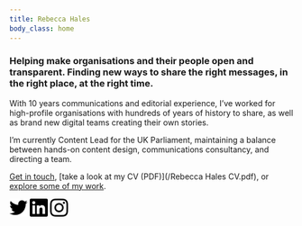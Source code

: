 ```yaml
---
title: Rebecca Hales
body_class: home
---
```



### Helping make organisations and their people open and transparent. Finding new ways to share the right messages, in the right place, at the right time.

With 10 years communications and editorial experience, I’ve worked for high-profile organisations with hundreds of years of history to share, as well as brand new digital teams creating their own stories.

I’m currently Content Lead for the UK Parliament, maintaining a balance between hands-on content design, communications consultancy, and directing a team.

[Get in touch](mailto:rebecca@rebeccahales.co.uk), [take a look at my CV (PDF)](/Rebecca Hales CV.pdf), or [explore some of my work](/work-and-projects).

<div class="social">
  <a href="https://twitter.com/RebeccaEHales"><img width="32" height="32" src="/static/icons/twitter.svg" alt="Twitter" /></a> <a href="https://www.linkedin.com/in/rebecca-hales-012106120/"><img width="32" height="32" src="/static/icons/linkedin.svg" alt="LinkedIn" /></a> <a href="https://www.instagram.com/halloween_becky/"><img width="32" height="32" src="/static/icons/instagram.svg" alt="Instagram" /></a>
</div>
